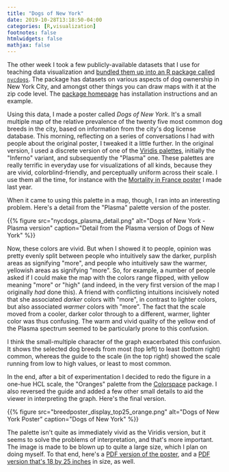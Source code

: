 ```yaml
---
title: "Dogs of New York"
date: 2019-10-28T13:18:50-04:00
categories: [R,visualization]
footnotes: false
htmlwidgets: false
mathjax: false
---
```



The other week I took a few publicly-available datasets that I use for teaching data visualization and [bundled them up into an R package called `nycdogs`](http://kjhealy.github.io/nycdogs). The package has datasets on various aspects of dog ownership in New York City, and amongst other things you can draw maps with it at the zip code level. The [package homepage](http://kjhealy.github.io/nycdogs) has installation instructions and an example. 

Using this data, I made a poster called _Dogs of New York_. It's a small multiple map of the relative prevalence of the twenty five most common dog breeds in the city, based on information from the city's dog license database. This morning, reflecting on a series of conversations I had with people about the original poster, I tweaked it a little further. In the original version, I used a discrete version of one of the [Viridis palettes](https://cran.r-project.org/web/packages/viridis/vignettes/intro-to-viridis.html), initially the "Inferno" variant, and subsequently the "Plasma" one. These palettes are really terrific in everyday use for visualizations of all kinds, because they are vivid, colorblind-friendly, and perceptually uniform across their scale. I use them all the time, for instance with the [Mortality in France poster](https://kieranhealy.org/blog/archives/2018/12/27/french-mortality-poster/) I made last year. 

When it came to using this palette in a map, though, I ran into an interesting problem. Here's a detail from the "Plasma" palette version of the poster. 

{{% figure src="nycdogs_plasma_detail.png" alt="Dogs of New York - Plasma version" caption="Detail from the Plasma version of Dogs of New York" %}}

Now, these colors are vivid. But when I showed it to people, opinion was pretty evenly split between people who intuitively saw the darker, purplish areas as signifying "more", and people who intuitively saw the warmer, yellowish areas as signifying "more". So, for example, a number of people asked if I could make the map with the colors range flipped, with yellow meaning "more" or "high" (and indeed, in the very first version of the map I originally _had_ done this). A friend with conflicting intuitions incisively noted that she associated _darker_ colors with "more", in contrast to lighter colors, but also associated _warmer_ colors with "more". The fact that the scale moved from a cooler, darker color through to a different, warmer, lighter color was thus confusing. The warm and vivid quality of the yellow end of the Plasma spectrum seemed to be particularly prone to this confusion. 

I think the small-multiple character of the graph exacerbated this confusion. It shows the selected dog breeds from most (top left) to least (bottom right) common, whereas the guide to the scale (in the top right) showed the scale running from low to high values, or least to most common. 

In the end, after a bit of experimentation I decided to redo the figure in a one-hue HCL scale, the "Oranges" palette from the [Colorspace](https://cran.r-project.org/web/packages/colorspace/vignettes/colorspace.html) package. I also reversed the guide and added a few other small details to aid the viewer in interpreting the graph. Here's the final version. 

{{% figure src="breedposter_display_top25_orange.png" alt="Dogs of New York Poster" caption="Dogs of New York" %}}

The palette isn't quite as immediately vivid as the Viridis version, but it seems to solve the problems of interpretation, and that's more important. The image is made to be blown up to quite a large size, which I plan on doing myself. To that end, here's a [PDF version of the poster](breedposter_display_top25_orange.pdf), and a [PDF version that's 18 by 25 inches](breedposter_top25_orange_18x25.pdf) in size, as well. 


